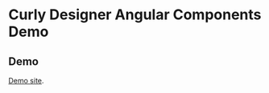 # Curly Designer Angular Components Demo
## Demo
[Demo site](https://curlydesigner.github.io/cd-ng-components/).